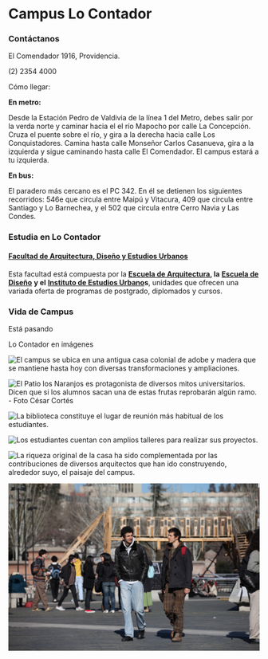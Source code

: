# Campus Lo Contador

### Contáctanos

El Comendador 1916, Providencia.

 \(2\) 2354 4000

Cómo llegar:

**En metro:**

Desde la Estación Pedro de Valdivia de la línea 1 del Metro, debes salir por la verda norte y caminar hacia el el río Mapocho por calle La Concepción. Cruza el puente sobre el río, y gira a la derecha hacia calle Los Conquistadores. Camina hasta calle Monseñor Carlos Casanueva, gira a la izquierda y sigue caminando hasta calle El Comendador. El campus estará a tu izquierda.

**En bus:**

El paradero más cercano es el PC 342. En él se detienen los siguientes recorridos: 546e que circula entre Maipú y Vitacura, 409 que circula entre Santiago y Lo Barnechea, y el 502 que circula entre Cerro Navia y Las Condes.

### Estudia en Lo Contador

#### [Facultad de Arquitectura, Diseño y Estudios Urbanos](http://fadeu.uc.cl/)

Esta facultad está compuesta por la [**Escuela de Arquitectura**](http://arquitectura.uc.cl/)**, la** [**Escuela de Diseño**](http://diseno.uc.cl/) **y el** [**Instituto de Estudios Urbano**](http://estudiosurbanos.uc.cl/)**s**, unidades que ofrecen una variada oferta de programas de postgrado, diplomados y cursos.

### Vida de Campus

Está pasando

Lo Contador en imágenes

![El campus se ubica en una antigua casa colonial de adobe y madera que se mantiene hasta hoy con diversas transformaciones y ampliaciones.](../../.gitbook/assets/muralla-casona-con-hiedra-lo-contador-karina-fuenzalida.jpg)

![El Patio los Naranjos es protagonista de diversos mitos universitarios. Dicen que si los alumnos sacan una de estas frutas reprobar&#xE1;n alg&#xFA;n ramo. - Foto C&#xE9;sar Cort&#xE9;s](../../.gitbook/assets/patio-los-naranjos-campus-lo-contador-cesar-cortes.jpg)

![La biblioteca constituye el lugar de reuni&#xF3;n m&#xE1;s habitual de los estudiantes.](../../.gitbook/assets/alumnos-estudiando-biblioteca-vistos-desde-exterio-lo-contador-cesar-cortes.jpg)

![Los estudiantes cuentan con amplios talleres para realizar sus proyectos.](../../.gitbook/assets/amplios-talleres-con-herramientas-para-los-alumnos-en-lo-contador.JPG)

![La riqueza original de la casa ha sido complementada por las contribuciones de diversos arquitectos que han ido construyendo, alrededor suyo, el paisaje del campus.](../../.gitbook/assets/vista-patio-lo-contador-sin-alumnos-karina-fuenzalida.jpg)

![En los patios se re&#xFA;nen los estudiantes de arquitectura, dise&#xF1;o y estudios urbanos.](../../.gitbook/assets/alumnos-en-patios-de-arquitectura-lo-contador-cesar-cortes.jpg)

